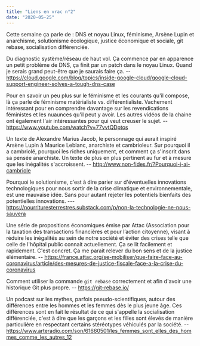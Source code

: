 ```yaml
---
title: "Liens en vrac n°2"
date: "2020-05-25"
---
```


Cette semaine ça parle de : DNS et noyau Linux, féminisme, Arsène Lupin et anarchisme, solutionisme écologique, justice économique et sociale, git rebase, socialisation différenciée.

Du diagnostic système/réseau de haut vol. Ça commence par en apparence un petit problème de DNS, ça finit par un patch dans le noyau Linux. Quand je serais grand peut-être que je saurais faire ça.
-- <https://cloud.google.com/blog/topics/inside-google-cloud/google-cloud-support-engineer-solves-a-tough-dns-case>

Pour en savoir un peu plus sur le féminisme et les courants qu'il compose, là ça parle de féminisme matérialiste vs. différentialiste. Vachement intéressant pour en comprendre davantage sur les revendications féministes et les nuaunces qu'il peut y avoir. Les autres vidéos de la chaine ont également l'air intéressantes pour qui veut creuser le sujet.
-- <https://www.youtube.com/watch?v=77vvtQDptos>

Un texte de Alexandre Marius Jacob, le personnage qui aurait inspiré Arsène Lupin à Maurice Leblanc, anarchiste et cambrioleur. Sur pourquoi il a cambriolé, pourquoi les riches uniquement, et comment ça s'inscrit dans sa pensée anarchiste. Un texte de plus en plus pertinent au fur et à mesure que les inégalités s'accroissent.
-- <http://www.non-fides.fr/?Pourquoi-j-ai-cambriole>

Pourquoi le solutionisme, c'est à dire parier sur d'éventuelles innovations technologiques pour nous sortir de la crise climatique et environnementale, est une mauvaise idée. Sans pour autant rejeter les potentiels bienfaits des potentielles innovations.
--- <https://nourrituresterrestres.substack.com/p/non-la-technologie-ne-nous-sauvera>

Une série de propositions économiques émise par Attac (Association pour la taxation des transactions financières et pour l’action citoyenne), visant à réduire les inégalités au sein de notre société et éviter des crises telle que celle de l'hôpital public connait actuellement. Ça se lit facilement et rapidement. C'est concret. Ça me parait relever du bon sens et de la justice élémentaire.
-- <https://france.attac.org/se-mobiliser/que-faire-face-au-coronavirus/article/des-mesures-de-justice-fiscale-face-a-la-crise-du-coronavirus>

Comment utiliser la commande `git rebase` correctement et afin d'avoir une historique Git plus propre.
-- <https://git-rebase.io/>

Un podcast sur les mythes, parfois pseudo-scientifiques, autour des différences entre les hommes et les femmes dès le plus jeune âge. Ces différences sont en fait le résultat de ce qui s'appelle la socialisation différenciée, c'est à dire que les garçons et les filles sont élevés de manière particulière en respectant certains stéréotypes véhiculés par la société.
-- <https://www.arteradio.com/son/61660501/les_femmes_sont_elles_des_hommes_comme_les_autres_12>
